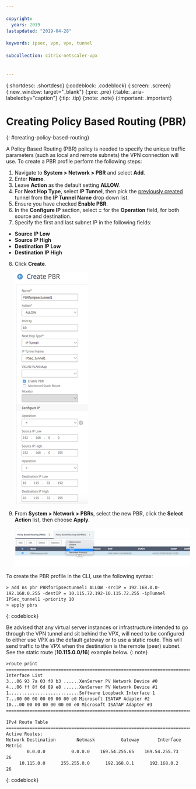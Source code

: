 ```yaml
---

copyright:
  years: 2019
lastupdated: "2019-04-28"

keywords: ipsec, vpn, vpx, tunnel

subcollection: citrix-netscaler-vpx


---
```


{:shortdesc: .shortdesc}
{:codeblock: .codeblock}
{:screen: .screen}
{:new_window: target="_blank"}
{:pre: .pre}
{:table: .aria-labeledby="caption"}
{:tip: .tip}
{:note: .note}
{:important: .important}

# Creating Policy Based Routing (PBR)
{: #creating-policy-based-routing}

A Policy Based Routing (PBR) policy is needed to specify the unique traffic parameters (such as local and remote subnets) the VPN connection will use. To create a PBR profile perform the following steps:

1.	Navigate to **System > Network > PBR** and select **Add**.
2.	Enter **Name**.
3.	Leave **Action** as the default setting **ALLOW**.
4.	For **Next Hop Type**, select **IP Tunnel**, then pick the [previously created](/docs/infrastructure/citrix-netscaler-vpx?topic=citrix-netscaler-vpx-creating-ip-tunnel) tunnel from the **IP Tunnel Name** drop down list.
5.	Ensure you have checked **Enable PBR**.
6.	In the **Configure IP** section, select **=** for the **Operation** field, for both source and destination.
7.	Specify the first and last subnet IP in the following fields:
  *	**Source IP Low**
  *	**Source IP High**
  *	**Destination IP Low**
  *	**Destination IP High**
8.	Click **Create**.

    <img src="images/ipseCreatePBR1.png" alt="drawing" style="width: 200px;"/>

9.	From **System > Network > PBRs**, select the new PBR, click the **Select Action** list, then choose **Apply**.

    <img src="images/ipsecCreatePBR2.png" alt="drawing" style="width: 600px;"/>

To create the PBR profile in the CLI, use the following syntax:

  ```
  > add ns pbr PBRforipsectunnel1 ALLOW -srcIP = 192.168.0.0-192.168.0.255 -destIP = 10.115.72.192-10.115.72.255 -ipTunnel
  IPSec_tunnel1 -priority 10
  > apply pbrs
  
  ```
  {: codeblock}

  Be advised that any virtual server instances or infrastructure intended to go through the VPN tunnel and sit behind the VPX, will need to be configured to either use VPX as the default gateway or to use a static route. This will send traffic to the VPX when the destination is the remote (peer) subnet. See the static route (**10.115.0.0/16**) example below.
  {: note}

  ```
  >route print
  ===========================================================================
  Interface List
  3...06 93 7a 03 f0 b3 ......XenServer PV Network Device #0
  4...06 ff 8f 6d 89 e8 ......XenServer PV Network Device #1
  1...........................Software Loopback Interface 1
  7...00 00 00 00 00 00 00 e0 Microsoft ISATAP Adapter #2
  10...00 00 00 00 00 00 00 e0 Microsoft ISATAP Adapter #3
  ===========================================================================
  
  IPv4 Route Table
  ===========================================================================
  Active Routes:
  Network Destination        Netmask          Gateway       Interface  Metric
          0.0.0.0          0.0.0.0    169.54.255.65    169.54.255.73     26
       10.115.0.0      255.255.0.0      192.168.0.1      192.168.0.2     26
  
  ```
  {: codeblock}
